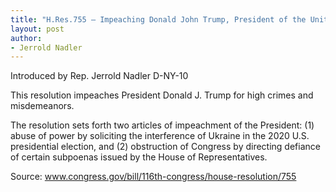 ```yaml
---
title: "H.Res.755 — Impeaching Donald John Trump, President of the United States, for high crimes and misdemeanors"
layout: post
author:
- Jerrold Nadler
---
```


Introduced by Rep. Jerrold Nadler D-NY-10

This resolution impeaches President Donald J. Trump for high crimes and misdemeanors.

The resolution sets forth two articles of impeachment of the President: (1) abuse of power by soliciting the interference of Ukraine in the 2020 U.S. presidential election, and (2) obstruction of Congress by directing defiance of certain subpoenas issued by the House of Representatives.

Source: www.congress.gov/bill/116th-congress/house-resolution/755
